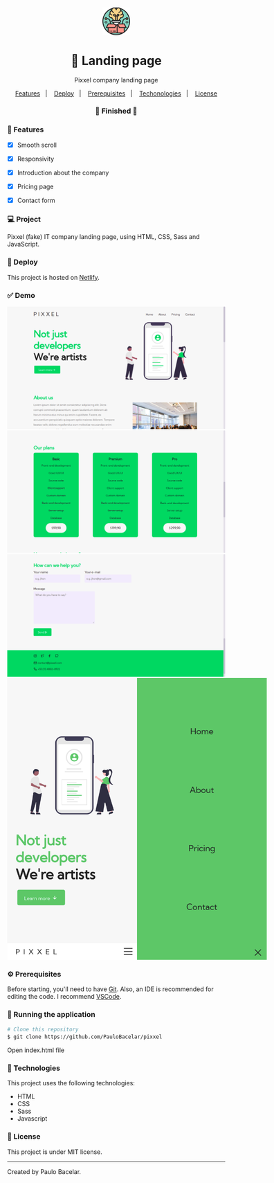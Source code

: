 <h4 align="center">
  <a href="https://www.flaticon.com/free-icon/think-outside-the-box_1643830?term=brain%20box&page=1&position=2&page=1&position=2&related_id=1643830&origin=search">
    <img src="https://github.com/PauloBacelar/pixxel/blob/main/img/light-bulb.png" alt="logo"/>
  </a>
</h4>

<h1 align="center">
    🚀 Landing page
</h1>

<p align="center">Pixxel company landing page</p>

<p align="center">
  <a href="#-features">Features</a>&nbsp;&nbsp;&nbsp;|&nbsp;&nbsp;&nbsp;
  <a href="#-deploy">Deploy</a>&nbsp;&nbsp;&nbsp;|&nbsp;&nbsp;&nbsp;
  <a href="#-prerequisites">Prerequisites</a>&nbsp;&nbsp;&nbsp;|&nbsp;&nbsp;&nbsp;
  <a href="#-technologies">Techonologies</a>&nbsp;&nbsp;&nbsp;|&nbsp;&nbsp;&nbsp;
  <a href="#-license">License</a>
</p>

<h3 align="center"> 
🚧  Finished  🚧
</h3>

### 📎 Features 

- [x] Smooth scroll
- [x] Responsivity
- [x] Introduction about the company
- [x] Pricing page
- [x] Contact form


### 💻 Project

Pixxel (fake) IT company landing page, using HTML, CSS, Sass and JavaScript.

### 🚀 Deploy 

This project is hosted on [Netlify](https://pixxel-paulobacelar.netlify.app/).

### ✅ Demo
<img src="https://github.com/PauloBacelar/pixxel/blob/main/img/preview/home.png" />
<img src="https://github.com/PauloBacelar/pixxel/blob/main/img/preview/pricing.png" />
<img src="https://github.com/PauloBacelar/pixxel/blob/main/img/preview/contact.png" />
<div style="display: flex;">
<img src="https://github.com/PauloBacelar/pixxel/blob/main/img/preview/home-mobile.png" width="300px" />
<img src="https://github.com/PauloBacelar/pixxel/blob/main/img/preview/nav-mobile.png" width="300px" />
</div>

### ⚙ Prerequisites

Before starting, you'll need to have [Git](https://git-scm.com).
Also, an IDE is recommended for editing the code. I recommend [VSCode](https://code.visualstudio.com/).

### 📗 Running the application

```bash
# Clone this repository
$ git clone https://github.com/PauloBacelar/pixxel
```

Open index.html file

### 🚀 Technologies

This project uses the following technologies:

- HTML
- CSS
- Sass
- Javascript

### 📝 License

This project is under MIT license.

<hr/>

Created by Paulo Bacelar.
